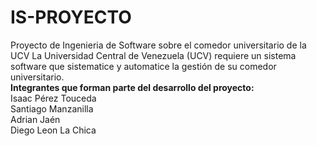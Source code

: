 # IS-PROYECTO
Proyecto de Ingenieria de Software sobre el comedor universitario de la UCV
La Universidad Central de Venezuela (UCV) requiere un sistema software que sistematice y 
automatice la gestión de su comedor universitario. 
<br>
<b>Integrantes que forman parte del desarrollo del proyecto:</b>
<br>
Isaac Pérez Touceda
<br>
Santiago Manzanilla
<br>
Adrian Jaén
<br>
Diego Leon La Chica 

